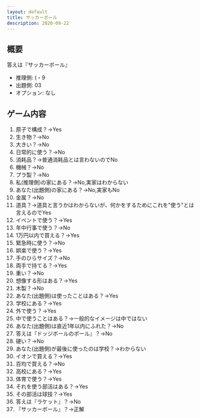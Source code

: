 ```yaml
---
layout: default
title: サッカーボール
description: 2020-09-22
---
```


## 概要

答えは『サッカーボール』

- 推理側: (・9
- 出題側: 03
- オプション: なし

## ゲーム内容

1. 原子で構成？→Yes
2. 生き物？→No
3. 大きい？→No
4. 日常的に使う？→No
5. 消耗品？→普通消耗品とは言わないのでNo
6. 機械？→No
7. プラ製？→No
8. 私(推理側)の家にある？→No,実家はわからない
9. あなた(出題側)の家にある？→No,実家もNo
10. 金属？→No
11. 道具？→道具と言うかはわからないが、何かをするためにこれを"使う"とは言えるのでYes
12. イベントで使う？→Yes
13. 年中行事で使う？→No
14. 1万円以内で買える？→Yes
15. 緊急時に使う？→No
16. 娯楽で使う？→Yes
17. 手のひらサイズ？→No
18. 両手で持てる？→Yes
19. 重い？→No
20. 想像する形はある？→Yes
21. 木製？→No
22. あなた(出題側)は使ったことはある？→Yes
23. 学校にある？→Yes
24. 外で使う？→Yes
25. 中で使うことはある？→一般的なイメージは中ではない
26. あなた(出題側)は直近1年以内にふれた？→No
27. 答えは『ドッジボールのボール』？→No
28. 硬い？→No
29. あなた(出題側)が最後に使ったのは学校？→わからない
30. イオンで買える？→Yes
31. 百均で買える？→No
32. 高校にある？→Yes
33. 体育で使う？→Yes
34. それを使う部活はある？→Yes
35. その部活は球技？→Yes
36. 答えは『ラケット』？→No
37. 『サッカーボール』？→正解
